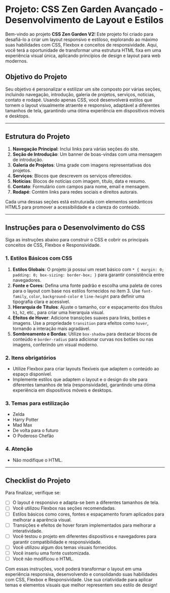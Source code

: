 # Projeto: CSS Zen Garden Avançado - Desenvolvimento de Layout e Estilos

Bem-vindo ao projeto **CSS Zen Garden V2**! Este projeto foi criado para desafiá-lo a criar um layout responsivo e estiloso, explorando ao máximo suas habilidades com CSS, Flexbox e conceitos de responsividade. Aqui, você terá a oportunidade de transformar uma estrutura HTML fixa em uma experiência visual única, aplicando princípios de design e layout para web modernos.

## Objetivo do Projeto

Seu objetivo é personalizar e estilizar um site composto por várias seções, incluindo navegação, introdução, galeria de projetos, serviços, notícias, contato e rodapé. Usando apenas CSS, você desenvolverá estilos que tornem o layout visualmente atraente e responsivo, adaptável a diferentes tamanhos de tela, garantindo uma ótima experiência em dispositivos móveis e desktops.

---

## Estrutura do Projeto

1. **Navegação Principal**: Inclui links para várias seções do site.
2. **Seção de Introdução**: Um banner de boas-vindas com uma mensagem de introdução.
3. **Galeria de Projetos**: Uma grade com imagens representativas dos projetos.
4. **Serviços**: Blocos que descrevem os serviços oferecidos.
5. **Notícias**: Blocos de notícias com imagem, título, data e resumo.
6. **Contato**: Formulário com campos para nome, email e mensagem.
7. **Rodapé**: Contém links para redes sociais e direitos autorais.

Cada uma dessas seções está estruturada com elementos semânticos HTML5 para promover a acessibilidade e a clareza do conteúdo.

---

## Instruções para o Desenvolvimento do CSS

Siga as instruções abaixo para construir o CSS e cobrir os principais conceitos de CSS, Flexbox e Responsividade.

### 1. Estilos Básicos com CSS

1. **Estilos Globais**: O projeto já possui um reset básico com `* { margin: 0; padding: 0; box-sizing: border-box; }` para garantir consistência entre navegadores.
2. **Fonte e Cores**: Defina uma fonte padrão e escolha uma paleta de cores para o layout com base nos estilos fornecidos no item 3. Use `font-family`, `color`, `background-color` e `line-height` para definir uma tipografia clara e acessível.
3. **Hierarquia de Títulos**: Ajuste o tamanho, cor e espaçamento dos títulos `h1`, `h2`, etc., para criar uma hierarquia visual.
4. **Efeitos de Hover**: Adicione transições suaves para links, botões e imagens. Use a propriedade `transition` para efeitos como `hover`, tornando a interação mais agradável.
5. **Sombreamento e Bordas**: Utilize `box-shadow` para destacar blocos de conteúdo e `border-radius` para adicionar curvas nos botões ou nas imagens, conferindo um visual moderno.

### 2. Itens obrigatórios

- Utilize Flexbox para criar layouts flexíveis que adaptem o conteúdo ao espaço disponível.
- Implemente estilos que adaptem o layout e o design do site para diferentes tamanhos de tela (responsividade), garantindo uma ótima experiência em dispositivos móveis e desktops.

### 3. Temas para estilização

- Zelda
- Harry Potter
- Mad Max
- De volta para o futuro
- O Poderoso Chefão

### 4. Atenção

- Não modifique o HTML.

---

## Checklist do Projeto

Para finalizar, verifique se:
- [ ] O layout é responsivo e adapta-se bem a diferentes tamanhos de tela.
- [ ] Você utilizou Flexbox nas seções recomendadas.
- [ ] Estilos básicos como cores, fontes e espaçamento foram aplicados para melhorar a aparência visual.
- [ ] Transições e efeitos de hover foram implementados para melhorar a interatividade.
- [ ] Você testou o projeto em diferentes dispositivos e navegadores para garantir compatibilidade e responsividade.
- [ ] Você utilizou algum dos temas visuais fornecidos.
- [ ] Você inseriu uma fonte customizada.
- [ ] Você não modificou o HTML.

Com essas instruções, você poderá transformar o layout em uma experiência responsiva, desenvolvendo e consolidando suas habilidades com CSS, Flexbox e Responsividade. Use sua criatividade para aplicar temas e elementos visuais que melhor representem seu estilo de design!
